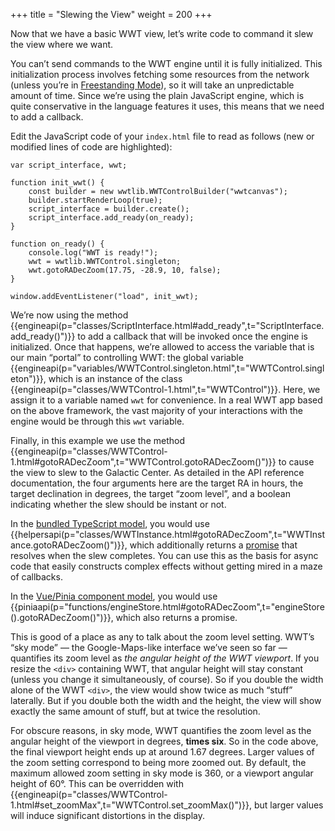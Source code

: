 +++
title = "Slewing the View"
weight = 200
+++

Now that we have a basic WWT view, let’s write code to command it slew the view
where we want.

You can’t send commands to the WWT engine until it is fully initialized. This
initialization process involves fetching some resources from the network (unless
you’re in [Freestanding Mode](@/freestanding-mode/_index.md)), so it will take
an unpredictable amount of time. Since we’re using the plain JavaScript engine,
which is quite conservative in the language features it uses, this means that we
need to add a callback.

Edit the JavaScript code of your `index.html` file to read as follows (new or
modified lines of code are highlighted):

```js,hl_lines=1 6-7 10-14
var script_interface, wwt;

function init_wwt() {
    const builder = new wwtlib.WWTControlBuilder("wwtcanvas");
    builder.startRenderLoop(true);
    script_interface = builder.create();
    script_interface.add_ready(on_ready);
}

function on_ready() {
    console.log("WWT is ready!");
    wwt = wwtlib.WWTControl.singleton;
    wwt.gotoRADecZoom(17.75, -28.9, 10, false);
}

window.addEventListener("load", init_wwt);
```

We’re now using the method
{{engineapi(p="classes/ScriptInterface.html#add_ready",t="ScriptInterface.add_ready()")}}
to add a callback that will be invoked once the engine is initialized. Once that
happens, we’re allowed to access the variable that is our main “portal” to
controlling WWT: the global variable
{{engineapi(p="variables/WWTControl.singleton.html",t="WWTControl.singleton")}},
which is an instance of the class
{{engineapi(p="classes/WWTControl-1.html",t="WWTControl")}}. Here, we assign it
to a variable named `wwt` for convenience. In a real WWT app based on the above
framework, the vast majority of your interactions with the engine would be
through this `wwt` variable.

Finally, in this example we use the method
{{engineapi(p="classes/WWTControl-1.html#gotoRADecZoom",t="WWTControl.gotoRADecZoom()")}}
to cause the view to slew to the Galactic Center. As detailed in the API
reference documentation, the four arguments here are the target RA in hours, the
target declination in degrees, the target “zoom level”, and a boolean indicating
whether the slew should be instant or not.

<div class="callout callout-note">

In the [bundled TypeScript
model](@/getting-started/bundled-typescript-model.md), you would use
{{helpersapi(p="classes/WWTInstance.html#gotoRADecZoom",t="WWTInstance.gotoRADecZoom()")}},
which additionally returns a [promise] that resolves when the slew completes.
You can use this as the basis for async code that easily constructs complex
effects without getting mired in a maze of callbacks.

[promise]: https://developer.mozilla.org/en-US/docs/Web/JavaScript/Reference/Global_Objects/Promise

</div>

<div class="callout callout-note">

In the [Vue/Pinia component model](@/getting-started/vue-component-model.md),
you would use
{{piniaapi(p="functions/engineStore.html#gotoRADecZoom",t="engineStore().gotoRADecZoom()")}},
which also returns a promise.

</div>

This is good of a place as any to talk about the zoom level setting. WWT’s “sky
mode” — the Google-Maps-like interface we’ve seen so far — quantifies its zoom
level as *the angular height of the WWT viewport*. If you resize the `<div>`
containing WWT, that angular height will stay constant (unless you change it
simultaneously, of course). So if you double the width alone of the WWT `<div>`,
the view would show twice as much “stuff” laterally. But if you double both the
width and the height, the view will show exactly the same amount of stuff, but
at twice the resolution.

For obscure reasons, in sky mode, WWT quantifies the zoom level as the angular
height of the viewport in degrees, **times six**. So in the code above, the
final viewport height ends up at around 1.67 degrees. Larger values of the zoom
setting correspond to being more zoomed out. By default, the maximum allowed
zoom setting in sky mode is 360, or a viewport angular height of 60°. This can
be overridden with
{{engineapi(p="classes/WWTControl-1.html#set_zoomMax",t="WWTControl.set_zoomMax()")}},
but larger values will induce significant distortions in the display.
